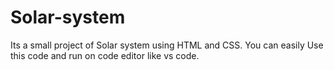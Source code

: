 # Solar-system
Its a small project of Solar system using HTML and CSS.
You can easily Use this code and run on code editor like vs code.

